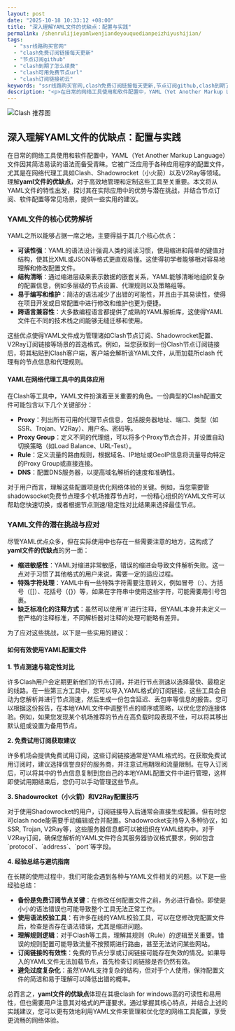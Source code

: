 ```yaml
---
layout: post
date: "2025-10-18 10:33:12 +08:00"
title: "深入理解YAML文件的优缺点：配置与实践"
permalink: /shenrulijieyamlwenjiandeyouquedianpeizhiyushijian/
tags:
  - "ssr线路购买官网"
  - "clash免费订阅链接每天更新"
  - "节点订阅github"
  - "clash到期了怎么续费"
  - "clash可用免费节点url"
  - "clash订阅链接初云"
keywords: "ssr线路购买官网,clash免费订阅链接每天更新,节点订阅github,clash到期了怎么续费,clash可用免费节点url,clash订阅链接初云"
description: "<p>在日常的网络工具使用和软件配置中，YAML（Yet Another Markup Language）文件因其简洁易读的语法而备受青睐。它被广泛应用于各种应用程序的配置文件，尤其是在网络代理工具如Clash、Shadowrocket（小火箭）以及V2Ray等领域。理解<strong>yaml文件的优缺点</strong>，对于高效地管理和定制这些工具至关重要。本文将从YAML文件的特性出发，探讨其在实际应用中的优势与潜在挑战，并结合节点订阅、软件配置等常见场景，提供一些实用的建议。</p>"
---
```


![Clash 推荐图](https://clashjd.github.io/assets/img/最新机场推荐.png)

## 深入理解YAML文件的优缺点：配置与实践

<p>在日常的网络工具使用和软件配置中，YAML（Yet Another Markup Language）文件因其简洁易读的语法而备受青睐。它被广泛应用于各种应用程序的配置文件，尤其是在网络代理工具如Clash、Shadowrocket（小火箭）以及V2Ray等领域。理解<strong>yaml文件的优缺点</strong>，对于高效地管理和定制这些工具至关重要。本文将从YAML文件的特性出发，探讨其在实际应用中的优势与潜在挑战，并结合节点订阅、软件配置等常见场景，提供一些实用的建议。</p>
<h3>YAML文件的核心优势解析</h3>
<p>YAML之所以能够占据一席之地，主要得益于其几个核心优点：</p>
<ul>
<li><strong>可读性强</strong>：YAML的语法设计强调人类的阅读习惯，使用缩进和简单的键值对结构，使其比XML或JSON等格式更直观易懂。这使得初学者能够相对容易地理解和修改配置文件。</li>
<li><strong>结构清晰</strong>：通过缩进层级来表示数据的嵌套关系，YAML能够清晰地组织复杂的配置信息，例如多层级的节点设置、代理规则以及策略组等。</li>
<li><strong>易于编写和维护</strong>：简洁的语法减少了出错的可能性，并且由于其易读性，使得在项目开发或日常配置中进行修改和维护也更为便捷。</li>
<li><strong>跨语言兼容性</strong>：大多数编程语言都提供了成熟的YAML解析库，这使得YAML文件在不同的技术栈之间能够无缝迁移和使用。</li>
</ul>
<p>这些优点使得YAML文件成为管理诸如Clash节点订阅、Shadowrocket配置、V2Ray订阅链接等场景的首选格式。例如，当您获取到一份Clash节点订阅链接后，将其粘贴到Clash客户端，客户端会解析该YAML文件，从而加载所clash 代理有的节点信息和代理规则。</p>
<h4>YAML在网络代理工具中的具体应用</h4>
<p>在Clash等工具中，YAML文件扮演着至关重要的角色。一份典型的Clash配置文件可能包含以下几个关键部分：</p>
<ul>
<li><strong>Proxy</strong>：列出所有可用的代理节点信息，包括服务器地址、端口、类型（如SSR、Trojan、V2Ray）、用户名、密码等。</li>
<li><strong>Proxy Group</strong>：定义不同的代理组，可以将多个Proxy节点合并，并设置自动切换策略（如Load Balance、URL-Test）。</li>
<li><strong>Rule</strong>：定义流量的路由规则，根据域名、IP地址或GeoIP信息将流量导向特定的Proxy Group或直接连接。</li>
<li><strong>DNS</strong>：配置DNS服务器，以提高域名解析的速度和准确性。</li>
</ul>
<p>对于用户而言，理解这些配置项是优化网络体验的关键。例如，当您需要管shadowsocket免费节点理多个机场推荐节点时，一份精心组织的YAML文件可以帮助您快速切换，或者根据节点测速/稳定性对比结果来选择最佳节点。</p>
<h3>YAML文件的潜在挑战与应对</h3>
<p>尽管YAML优点众多，但在实际使用中也存在一些需要注意的地方，这构成了<strong>yaml文件的优缺点</strong>的另一面：</p>
<ul>
<li><strong>缩进敏感性</strong>：YAML对缩进非常敏感，错误的缩进会导致文件解析失败。这一点对于习惯了其他格式的用户来说，需要一定的适应过程。</li>
<li><strong>特殊字符处理</strong>：YAML中有一些特殊字符需要注意转义，例如冒号（:）、方括号（[]）、花括号（{}）等，如果在字符串中使用这些字符，可能需要用引号包裹。</li>
<li><strong>缺乏标准化的注释方式</strong>：虽然可以使用`#`进行注释，但YAML本身并未定义一套严格的注释标准，不同解析器对注释的处理可能略有差异。</li>
</ul>
<p>为了应对这些挑战，以下是一些实用的建议：</p>
<h4>如何有效使用YAML配置文件</h4>
<p><strong>1. 节点测速与稳定性对比</strong></p>
<p>许多Clash用户会定期更新他们的节点订阅，并进行节点测速以选择最快、最稳定的线路。在一些第三方工具中，您可以导入YAML格式的订阅链接，这些工具会自动为您解析并进行节点测速，然后生成一份包含延迟、丢包率等信息的报告。您可以根据这份报告，在本地YAML文件中调整节点的顺序或策略，以优化您的连接体验。例如，如果您发现某个机场推荐的节点在高负载时段表现不佳，可以将其移出默认组或设置为备用节点。</p>
<p><strong>2. 免费试用订阅获取建议</strong></p>
<p>许多机场会提供免费试用订阅，这些订阅链接通常是YAML格式的。在获取免费试用订阅时，建议选择信誉良好的服务商，并注意试用期限和流量限制。在导入订阅后，可以将其中的节点信息复制到您自己的本地YAML配置文件中进行管理，这样即使试用期结束后，您仍可以手动管理这些节点。</p>
<p><strong>3. Shadowrocket（小火箭）和V2Ray配置技巧</strong></p>
<p>对于使用Shadowrocket的用户，订阅链接导入后通常会直接生成配置。但有时您可clash node能需要手动编辑或合并配置。Shadowrocket支持导入多种协议，如SSR, Trojan, V2Ray等，这些服务器信息都可以被组织在YAML结构中。对于V2Ray订阅，确保您解析的YAML文件符合其服务器协议格式要求，例如包含`protocol`、`address`、`port`等字段。</p>
<p><strong>4. 经验总结与避坑指南</strong></p>
<p>在长期的使用过程中，我们可能会遇到各种与YAML文件相关的问题。以下是一些经验总结：</p>
<ul>
<li><strong>备份是免费订阅节点关键</strong>：在修改任何配置文件之前，务必进行备份。即使是小小的语法错误也可能导致整个工具无法正常工作。</li>
<li><strong>使用语法校验工具</strong>：有许多在线的YAML校验工具，可以在您修改完配置文件后，检查是否存在语法错误，尤其是缩进问题。</li>
<li><strong>理解规则逻辑</strong>：对于Clash等工具，理解其规则（Rule）的逻辑至关重要。错误的规则配置可能导致流量不按预期进行路由，甚至无法访问某些网站。</li>
<li><strong>订阅链接的有效性</strong>：免费的节点分享或订阅链接可能存在失效的情况。如果导入的YAML文件无法加载节点，首先检查订阅链接是否仍然有效。</li>
<li><strong>避免过度复杂化</strong>：虽然YAML支持复杂的结构，但对于个人使用，保持配置文件的简洁和易于理解可以降低出错的概率。</li>
</ul>
<p>总而言之，<strong>yaml文件的优缺点</strong>体现在其极clash for windows高的可读性和易用性，但也需要用户注意其对格式的严谨要求。通过掌握其核心特点，并结合上述的实践建议，您可以更有效地利用YAML文件来管理和优化您的网络工具配置，享受更流畅的网络体验。</p>